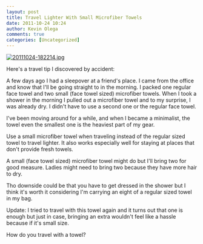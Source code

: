 ```yaml
---
layout: post
title: Travel Lighter With Small Microfiber Towels
date: 2011-10-24 10:24
author: Kevin Olega
comments: true
categories: [Uncategorized]
---
```

<a href="http://philippineislandliving.com/wp-content/uploads/2011/10/20111024-182214.jpg"><img src="http://philippineislandliving.com/wp-content/uploads/2011/10/20111024-182214.jpg" alt="20111024-182214.jpg" class="alignnone size-full" /></a>


Here's a travel tip I discovered by accident:

A few days ago I had a sleepover at a friend's place. I came from the office and know that I'll be going straight to in the morning. I packed one regular face towel and two small (face towel sized) microfiber towels. When I took a shower in the morning I pulled out a microfiber towel and to my surprise, I was already dry. I didn't have to use a second one or the regular face towel.

I've been moving around for a while, and when I became a minimalist, the towel even the smallest one is the heaviest part of my gear.


Use a small microfiber towel when traveling instead of the regular sized towel to travel lighter. It also works especially well for staying at places that don't provide fresh towels.

A small (face towel sized) microfiber towel might do but I'll bring two for good measure. Ladies might need to bring two because they have more hair to dry. 

Tho downside could be that you have to get dressed in the shower but I think it's worth it considering I'm carrying an eight of a regular sized towel in my bag.

Update: I tried to travel with this towel again and it turns out that one is enough but just in case, bringing an extra wouldn't feel like a hassle because if it's small size. 

How do you travel with a towel?
